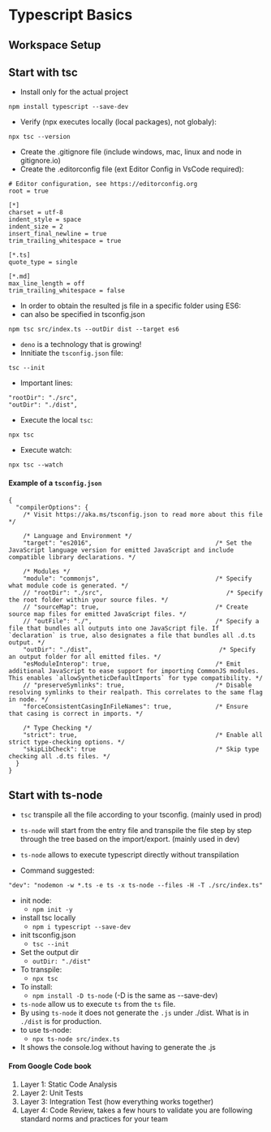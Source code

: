 # Typescript Basics

## Workspace Setup


## Start with tsc

- Install only for the actual project
```
npm install typescript --save-dev 
```
- Verify (npx executes locally (local packages), not globaly):
```
npx tsc --version
```
- Create the .gitignore file (include windows, mac, linux and node in gitignore.io)
- Create the .editorconfig file (ext Editor Config in VsCode required):
```
# Editor configuration, see https://editorconfig.org
root = true

[*]
charset = utf-8
indent_style = space
indent_size = 2
insert_final_newline = true
trim_trailing_whitespace = true

[*.ts]
quote_type = single

[*.md]
max_line_length = off
trim_trailing_whitespace = false
```

- In order to obtain the resulted js file in a specific folder using ES6:
- can also be specified in tsconfig.json
```
npm tsc src/index.ts --outDir dist --target es6
```

- `deno` is a technology that is growing!
- Innitiate the `tsconfig.json` file:
```
tsc --init
```
- Important lines:
```
"rootDir": "./src",
"outDir": "./dist",
```
- Execute the local `tsc`:
```
npx tsc
```
- Execute watch:
```
npx tsc --watch
```

#### Example of a `tsconfig.json`
```
{
  "compilerOptions": {
    /* Visit https://aka.ms/tsconfig.json to read more about this file */

    /* Language and Environment */
    "target": "es2016",                                  /* Set the JavaScript language version for emitted JavaScript and include compatible library declarations. */

    /* Modules */
    "module": "commonjs",                                /* Specify what module code is generated. */
    // "rootDir": "./src",                                  /* Specify the root folder within your source files. */
    // "sourceMap": true,                                /* Create source map files for emitted JavaScript files. */
    // "outFile": "./",                                  /* Specify a file that bundles all outputs into one JavaScript file. If `declaration` is true, also designates a file that bundles all .d.ts output. */
    "outDir": "./dist",                                   /* Specify an output folder for all emitted files. */
    "esModuleInterop": true,                             /* Emit additional JavaScript to ease support for importing CommonJS modules. This enables `allowSyntheticDefaultImports` for type compatibility. */
    // "preserveSymlinks": true,                         /* Disable resolving symlinks to their realpath. This correlates to the same flag in node. */
    "forceConsistentCasingInFileNames": true,            /* Ensure that casing is correct in imports. */

    /* Type Checking */
    "strict": true,                                      /* Enable all strict type-checking options. */
    "skipLibCheck": true                                 /* Skip type checking all .d.ts files. */
  }
}

```


## Start with ts-node
- `tsc` transpile all the file according to your tsconfig. (mainly used in prod)
- `ts-node` will start from the entry file and transpile the file step by step through the tree based on the import/export. (mainly used in dev)
- `ts-node` allows to execute typescript directly without transpilation 

- Command suggested:
```
"dev": "nodemon -w *.ts -e ts -x ts-node --files -H -T ./src/index.ts"
```

- init node:
	- `npm init -y`
- install tsc locally
	- `npm i typescript --save-dev`
- init tsconfig.json
	- `tsc --init`
- Set the output dir
	- `outDir: "./dist"`
- To transpile:
	- `npx tsc`
- To install:
	- `npm install -D ts-node` (-D is the same as --save-dev)
- `ts-node` allow us to execute `ts` from the `ts` file. 
- By using `ts-node` it does not generate the `.js` under ./dist. What is in `./dist` is for production. 
- to use ts-node:
	- `npx ts-node src/index.ts`
- It shows the console.log without having to generate the .js


#### From Google Code book

1. Layer 1: Static Code Analysis
2. Layer 2: Unit Tests
3. Layer 3: Integration Test (how everything works together)
4. Layer 4: Code Review, takes a few hours to validate you are following standard norms and practices for your team

